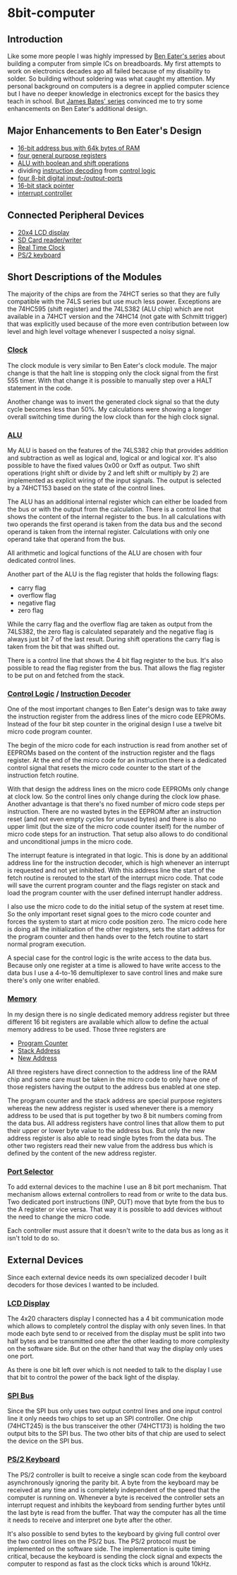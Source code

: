 # 8bit-computer
## Introduction
Like some more people I was highly impressed by [Ben Eater's series](https://www.youtube.com/playlist?list=PLowKtXNTBypGqImE405J2565dvjafglHU) about building a computer from simple ICs on breadboards. My first attempts to work on electronics decades ago all failed because of my disability to solder. So building without soldering was what caught my attention.
My personal background on computers is a degree in applied computer science but I have no deeper knowledge in electronics except for the basics they teach in school. But [James Bates' series](https://www.youtube.com/playlist?list=PL_i7PfWMNYobSPpg1_voiDe6qBcjvuVui) convinced me to try some enhancements on Ben Eater's additional design.

## Major Enhancements to Ben Eater's Design
* [16-bit address bus with 64k bytes of RAM](Schematics/memory.pdf)
* [four general purpose registers](Schematics/Register.pdf)
* [ALU with boolean and shift operations](Schematics/ALU.pdf)
* dividing [instruction decoding](Schematics/InstructionDecoder.pdf) from [control logic](Schematics/ControlLogic.pdf)
* [four 8-bit digital input-/output-ports](Schematics/PortSelector.pdf)
* [16-bit stack pointer](Schematics/StackAddress.pdf)
* [interrupt controller](Schematics/InstructionDecoder.pdf)

## Connected Peripheral Devices
* [20x4 LCD display](Schematics/LCD.pdf) 
* [SD Card reader/writer](Schematics/SPI.pdf)
* [Real Time Clock](Schematics/SPI.pdf)
* [PS/2 keyboard](Schematics/PS2Controler.pdf)

## Short Descriptions of the Modules
The majority of the chips are from the 74HCT series so that they are fully compatible with the 74LS series but use much less power. Exceptions are the 74HC595 (shift register) and the 74LS382 (ALU chip) which are not available in a 74HCT version and the 74HC14 (not gate with Schmitt trigger) that was explicitly used because of the more even contribution between low level and high level voltage whenever I suspected a noisy signal.

### [Clock](Schematics/Clock.pdf)
The clock module is very similar to Ben Eater's clock module. The major change is that the halt line is stopping only the clock signal from the first 555 timer. With that change it is possible to manually step over a HALT statement in the code.

Another change was to invert the generated clock signal so that the duty cycle becomes less than 50%. My calculations were showing a longer overall switching time during the low clock than for the high clock signal.

### [ALU](Schematics/ALU.pdf)
My ALU is based on the features of the 74LS382 chip that provides addition and subtraction as well as logical and, logical or and logical xor. It's also possible to have the fixed values 0x00 or 0xff as output. Two shift operations (right shift or divide by 2 and left shift or multiply by 2) are implemented as explicit wiring of the input signals. The output is selected by a 74HCT153 based on the state of the control lines.

The ALU has an additional internal register which can either be loaded from the bus or with the output from the calculation. There is a control line that shows the content of the internal register to the bus. In all calculations with two operands the first operand is taken from the data bus and the second operand is taken from the internal register. Calculations with only one operand take that operand from the bus.

All arithmetic and logical functions of the ALU are chosen with four dedicated control lines.   

Another part of the ALU is the flag register that holds the following flags:
* carry flag
* overflow flag
* negative flag
* zero flag

While the carry flag and the overflow flag are taken as output from the 74LS382, the zero flag is calculated separately and the negative flag is always just bit 7 of the last result. During shift operations the carry flag is taken from the bit that was shifted out.

There is a control line that shows the 4 bit flag register to the bus. It's also possible to read the flag register from the bus. That allows the flag register to be put on and fetched from the stack.

### [Control Logic](Schematics/ControlLogic.pdf) / [Instruction Decoder](Schematics/InstructionDecoder.pdf)
One of the most important changes to Ben Eater's design was to take away the instruction register from the address lines of the micro code EEPROMs. Instead of the four bit step counter in the original design I use a twelve bit micro code program counter.

The begin of the micro code for each instruction is read from another set of EEPROMs based on the content of the instruction register and the flags register. At the end of the micro code for an instruction there is a dedicated control signal that resets the micro code counter to the start of the instruction fetch routine.

With that design the address lines on the micro code EEPROMs only change at clock low. So the control lines only change during the clock low phase. Another advantage is that there's no fixed number of micro code steps per instruction. There are no wasted bytes in the EEPROM after an instruction reset (and not even empty cycles for unused bytes) and there is also no upper limit (but the size of the micro code counter itself) for the number of micro code steps for an instruction. That setup also allows to do conditional and unconditional jumps in the micro code.

The interrupt feature is integrated in that logic. This is done by an additional address line for the instruction decoder, which is high whenever an interrupt is requested and not yet inhibited. With this address line the start of the fetch routine is rerouted to the start of the interrupt micro code. That code will save the current program counter and the flags register on stack and load the program counter with the user defined interrupt handler address. 

I also use the micro code to do the initial setup of the system at reset time. So the only important reset signal goes to the micro code counter and forces the system to start at micro code position zero. The micro code here is doing all the initialization of the other registers, sets the start address for the program counter and then hands over to the fetch routine to start normal program execution.

A special case for the control logic is the write access to the data bus. Because only one register at a time is allowed to have write access to the data bus I use a 4-to-16 demultiplexer to save control lines and make sure there's only one writer enabled. 

### [Memory](Schematics/memory.pdf)
In my design there is no single dedicated memory address register but three different 16 bit registers are available which allow to define the actual memory address to be used. Those three registers are
* [Program Counter](Schematics/ProgramCounter.pdf)
* [Stack Address](Schematics/StackAddress.pdf)
* [New Address](Schematics/NewAddress.pdf)

All three registers have direct connection to the address line of the RAM chip and some care must be taken in the micro code to only have one of those registers having the output to the address bus enabled at one step.

The program counter and the stack address are special purpose registers whereas the new address register is used whenever there is a memory address to be used that is put together by two 8 bit numbers coming from the data bus. All address registers have control lines that allow them to put their upper or lower byte value to the address bus. But only the new address register is also able to read single bytes from the data bus. The other two registers read their new value from the address bus which is defined by the content of the new address register.

### [Port Selector](Schematics/PortSelector.pdf)
To add external devices to the machine I use an 8 bit port mechanism. That mechanism allows external controllers to read from or write to the data bus. Two dedicated port instructions (INP, OUT) move that byte from the bus to the A register or vice versa. That way it is possible to add devices without the need to change the micro code.

Each controller must assure that it doesn't write to the data bus as long as it isn't told to do so. 

## External Devices
Since each external device needs its own specialized decoder I built decoders for those devices I wanted to be included.

### [LCD Display](Schematics/LCD.pdf)
The 4x20 characters display I connected has a 4 bit communication mode which allows to completely control the display with only seven lines. In that mode each byte send to or received from the display must be split into two half bytes and be transmitted one after the other leading to more complexity on the software side. But on the other hand that way the display only uses one port.

As there is one bit left over which is not needed to talk to the display I use that bit to control the power of the back light of the display.

### [SPI Bus](Schematics/SPI.pdf)
Since the SPI bus only uses two output control lines and one input control line it only needs two chips to set up an SPI controller. One chip (74HCT245) is the bus transceiver the other (74HCT173) is holding the two output bits to the SPI bus. The two other bits of that chip are used to select the device on the SPI bus.

### [PS/2 Keyboard](Schematics/PS2Controler.pdf)
The PS/2 controller is built to receive a single scan code from the keyboard asynchronously ignoring the parity bit. A byte from the keyboard may be received at any time and is completely independent of the speed that the computer is running on. Whenever a byte is received the controller sets an interrupt request and inhibits the keyboard from sending further bytes until the last byte is read from the buffer. That way the computer has all the time it needs to receive and interpret one byte after the other.

It's also possible to send bytes to the keyboard by giving full control over the two control lines on the PS/2 bus. The PS/2 protocol must be implemented on the software side. The implementation is quite timing critical, because the keyboard is sending the clock signal and expects the computer to respond as fast as the clock ticks which is around 10kHz.